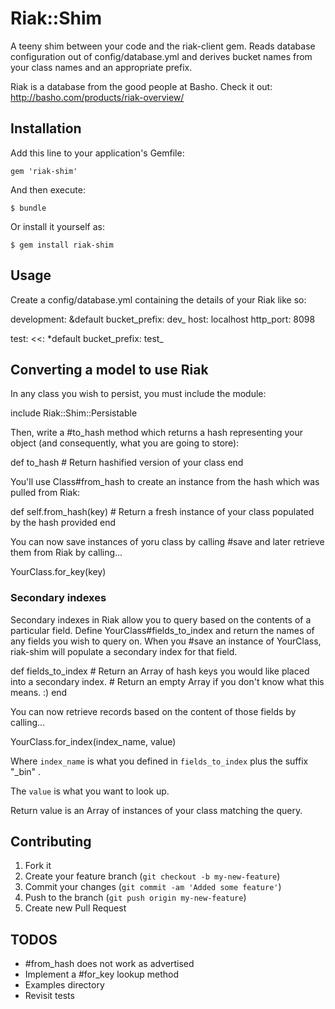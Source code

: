 # Riak::Shim

A teeny shim between your code and the riak-client gem.  Reads database configuration
out of config/database.yml and derives bucket names from your class names and an
appropriate prefix.

Riak is a database from the good people at Basho.  Check it out:  http://basho.com/products/riak-overview/

## Installation

Add this line to your application's Gemfile:

    gem 'riak-shim'

And then execute:

    $ bundle

Or install it yourself as:

    $ gem install riak-shim

## Usage

Create a config/database.yml containing the details of your Riak like so:

  development: &default
    bucket_prefix: dev_
    host: localhost
    http_port: 8098

  test:
    <<: *default
    bucket_prefix: test_

## Converting a model to use Riak

In any class you wish to persist, you must include the module:

  include Riak::Shim::Persistable

Then, write a #to_hash method which returns a hash representing your object (and consequently, what you are
going to store):

  def to_hash
    # Return hashified version of your class
  end

You'll use Class#from_hash to create an instance from the hash which was pulled from Riak:

  def self.from_hash(key)
    # Return a fresh instance of your class populated by the hash provided
  end

You can now save instances of yoru class by calling #save and later retrieve them from Riak
by calling...

  YourClass.for_key(key)


### Secondary indexes

Secondary indexes in Riak allow you to query based on the contents of a particular field.  Define
YourClass#fields_to_index and return the names of any fields you wish to query on.  When you #save
an instance of YourClass, riak-shim will populate a secondary index for that field.

  def fields_to_index
    # Return an Array of hash keys you would like placed into a secondary index.
    # Return an empty Array if you don't know what this means. :)
  end

You can now retrieve records based on the content of those fields by calling...

  YourClass.for_index(index_name, value)

Where `index_name` is what you defined in `fields_to_index` plus the suffix "_bin" .

The `value` is what you want to look up.

Return value is an Array of instances of your class matching the query.

## Contributing

1. Fork it
2. Create your feature branch (`git checkout -b my-new-feature`)
3. Commit your changes (`git commit -am 'Added some feature'`)
4. Push to the branch (`git push origin my-new-feature`)
5. Create new Pull Request

## TODOS

- #from_hash does not work as advertised
- Implement a #for_key lookup method
- Examples directory
- Revisit tests
